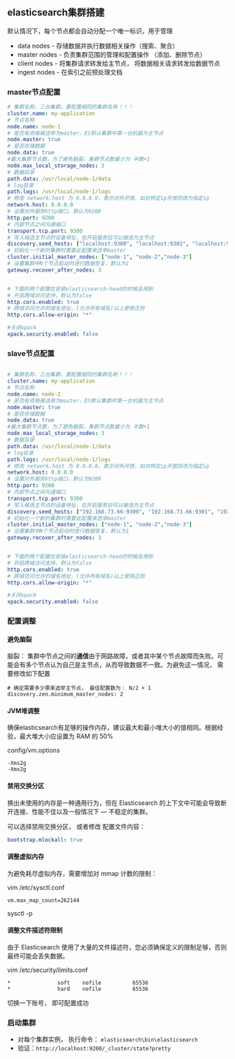 ## elasticsearch集群搭建

默认情况下，每个节点都会自动分配一个唯一标识，用于管理

* data nodes - 存储数据并执行数据相关操作（搜索、聚合）
* master nodes - 负责集群范围的管理和配置操作  （添加、删除节点）
* client nodes - 将集群请求转发给主节点， 将数据相关请求转发给数据节点
* ingest nodes - 在索引之前预处理文档



### master节点配置

```yml
# 集群名称，三台集群，要配置相同的集群名称！！！
cluster.name: my-application
# 节点名称
node.name: node-1
# 是否有资格被选举为master，ES默认集群中第一台机器为主节点
node.master: true
# 是否存储数据
node.data: true
#最⼤集群节点数，为了避免脑裂，集群节点数最少为 半数+1
node.max_local_storage_nodes: 3
# 数据目录
path.data: /usr/local/node-1/data
# log目录
path.logs: /usr/local/node-1/logs
# 修改 network.host 为 0.0.0.0，表示对外开放，如对特定ip开放则改为指定ip
network.host: 0.0.0.0
# 设置对外服务http端口，默认为9200
http.port: 9200
# 内部节点之间沟通端⼝
transport.tcp.port: 9300
# 写⼊候选主节点的设备地址，在开启服务后可以被选为主节点
discovery.seed_hosts: ["localhost:9300", "localhost:9301", "localhost:9302"]
# 初始化⼀个新的集群时需要此配置来选举master
cluster.initial_master_nodes: ["node-1", "node-2","node-3"]
# 设置集群中N个节点启动时进行数据恢复，默认为1
gateway.recover_after_nodes: 3 


# 下面的两个配置在安装elasticsearch-head的时候会用到
# 开启跨域访问支持，默认为false
http.cors.enabled: true
# 跨域访问允许的域名地址，(允许所有域名)以上使用正则
http.cors.allow-origin: "*"

#关闭xpack
xpack.security.enabled: false
```



### slave节点配置

```yml

# 集群名称，三台集群，要配置相同的集群名称！！！
cluster.name: my-application
# 节点名称
node.name: node-2
# 是否有资格被选举为master，ES默认集群中第一台机器为主节点
node.master: true
# 是否存储数据
node.data: true
#最⼤集群节点数，为了避免脑裂，集群节点数最少为 半数+1
node.max_local_storage_nodes: 3
# 数据目录
path.data: /usr/local/node-1/data
# log目录
path.logs: /usr/local/node-1/logs
# 修改 network.host 为 0.0.0.0，表示对外开放，如对特定ip开放则改为指定ip
network.host: 0.0.0.0
# 设置对外服务http端口，默认为9200
http.port: 9200
# 内部节点之间沟通端⼝
transport.tcp.port: 9300
# 写⼊候选主节点的设备地址，在开启服务后可以被选为主节点
discovery.seed_hosts: ["192.168.73.66:9300", "192.168.73.66:9301", "192.168.73.66:9302"]
# 初始化⼀个新的集群时需要此配置来选举master
cluster.initial_master_nodes: ["node-1", "node-2","node-3"]
# 设置集群中N个节点启动时进行数据恢复，默认为1
gateway.recover_after_nodes: 3 


# 下面的两个配置在安装elasticsearch-head的时候会用到
# 开启跨域访问支持，默认为false
http.cors.enabled: true
# 跨域访问允许的域名地址，(允许所有域名)以上使用正则
http.cors.allow-origin: "*"

#关闭xpack
xpack.security.enabled: false
```



### 配置调整

#### 避免脑裂

脑裂： 集群中节点之间的**通信**由于网路故障，或者其中某个节点故障而失败。可能会有多个节点认为自己是主节点，从而导致数据不一致。为避免这一情况， 需要修改如下配置

```properties
# 确定需要多少票来选举主节点， 最佳配置数为： N/2 + 1
discovery.zen.minimum_master_nodes: 2
```



#### JVM堆调整

确保elasticsearch有足够的操作内存，建议最大和最小堆大小的值相同。根据经验，最大堆大小应设置为 RAM 的 50%

config/vm.options

```
-Xms2g
-Xmx2g
```



#### 禁用交换分区

换出未使用的内存是一种通用行为，但在 Elasticsearch 的上下文中可能会导致断开连接、性能不佳以及一般情况下 — 不稳定的集群。

可以选择禁用交换分区， 或者修改 配置文件内容：

```yaml
bootstrap.mlockall: true
```



#### 调整虚拟内存

为避免耗尽虚拟内存，需要增加对 mmap 计数的限制：

vim /etc/sysctl.conf

```properties
vm.max_map_count=262144
```

sysctl -p



#### 调整文件描述符限制

由于 Elasticsearch 使用了大量的文件描述符，您必须确保定义的限制足够，否则最终可能会丢失数据。

vim /etc/security/limits.conf

```
*               soft    nofile          65536
*               hard    nofile          65536
```

切换一下账号， 即可配置成功



### 启动集群

* 对每个集群实例， 执行命令： `elasticsearch\bin\elasticsearch`
* 验证：`http://localhost:9200/_cluster/state?pretty`

